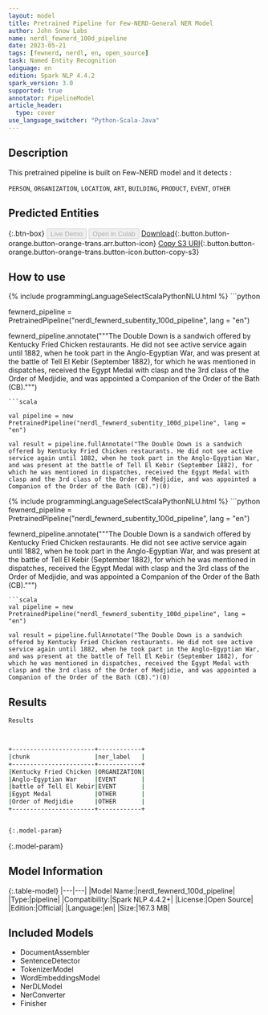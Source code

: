 ```yaml
---
layout: model
title: Pretrained Pipeline for Few-NERD-General NER Model
author: John Snow Labs
name: nerdl_fewnerd_100d_pipeline
date: 2023-05-21
tags: [fewnerd, nerdl, en, open_source]
task: Named Entity Recognition
language: en
edition: Spark NLP 4.4.2
spark_version: 3.0
supported: true
annotator: PipelineModel
article_header:
  type: cover
use_language_switcher: "Python-Scala-Java"
---
```


## Description

This pretrained pipeline is built on Few-NERD model and it detects :

`PERSON`, `ORGANIZATION`, `LOCATION`, `ART`, `BUILDING`, `PRODUCT`, `EVENT`, `OTHER`

## Predicted Entities



{:.btn-box}
<button class="button button-orange" disabled>Live Demo</button>
<button class="button button-orange" disabled>Open in Colab</button>
[Download](https://s3.amazonaws.com/auxdata.johnsnowlabs.com/public/models/nerdl_fewnerd_100d_pipeline_en_4.4.2_3.0_1684648729860.zip){:.button.button-orange.button-orange-trans.arr.button-icon}
[Copy S3 URI](s3://auxdata.johnsnowlabs.com/public/models/nerdl_fewnerd_100d_pipeline_en_4.4.2_3.0_1684648729860.zip){:.button.button-orange.button-orange-trans.button-icon.button-copy-s3}

## How to use

<div class="tabs-box" markdown="1">
{% include programmingLanguageSelectScalaPythonNLU.html %}
```python

fewnerd_pipeline = PretrainedPipeline("nerdl_fewnerd_subentity_100d_pipeline", lang = "en")

fewnerd_pipeline.annotate("""The Double Down is a sandwich offered by Kentucky Fried Chicken restaurants. He did not see active service again until 1882, when he took part in the Anglo-Egyptian War, and was present at the battle of Tell El Kebir (September 1882), for which he was mentioned in dispatches, received the Egypt Medal with clasp and the 3rd class of the Order of Medjidie, and was appointed a Companion of the Order of the Bath (CB).""")
```
```scala

val pipeline = new PretrainedPipeline("nerdl_fewnerd_subentity_100d_pipeline", lang = "en")

val result = pipeline.fullAnnotate("The Double Down is a sandwich offered by Kentucky Fried Chicken restaurants. He did not see active service again until 1882, when he took part in the Anglo-Egyptian War, and was present at the battle of Tell El Kebir (September 1882), for which he was mentioned in dispatches, received the Egypt Medal with clasp and the 3rd class of the Order of Medjidie, and was appointed a Companion of the Order of the Bath (CB).")(0)
```
</div>

<div class="tabs-box" markdown="1">
{% include programmingLanguageSelectScalaPythonNLU.html %}
```python
fewnerd_pipeline = PretrainedPipeline("nerdl_fewnerd_subentity_100d_pipeline", lang = "en")

fewnerd_pipeline.annotate("""The Double Down is a sandwich offered by Kentucky Fried Chicken restaurants. He did not see active service again until 1882, when he took part in the Anglo-Egyptian War, and was present at the battle of Tell El Kebir (September 1882), for which he was mentioned in dispatches, received the Egypt Medal with clasp and the 3rd class of the Order of Medjidie, and was appointed a Companion of the Order of the Bath (CB).""")
```
```scala
val pipeline = new PretrainedPipeline("nerdl_fewnerd_subentity_100d_pipeline", lang = "en")

val result = pipeline.fullAnnotate("The Double Down is a sandwich offered by Kentucky Fried Chicken restaurants. He did not see active service again until 1882, when he took part in the Anglo-Egyptian War, and was present at the battle of Tell El Kebir (September 1882), for which he was mentioned in dispatches, received the Egypt Medal with clasp and the 3rd class of the Order of Medjidie, and was appointed a Companion of the Order of the Bath (CB).")(0)
```
</div>

## Results

```bash
Results



+-----------------------+------------+
|chunk                  |ner_label   |
+-----------------------+------------+
|Kentucky Fried Chicken |ORGANIZATION|
|Anglo-Egyptian War     |EVENT       |
|battle of Tell El Kebir|EVENT       |
|Egypt Medal            |OTHER       |
|Order of Medjidie      |OTHER       |
+-----------------------+------------+


{:.model-param}
```

{:.model-param}
## Model Information

{:.table-model}
|---|---|
|Model Name:|nerdl_fewnerd_100d_pipeline|
|Type:|pipeline|
|Compatibility:|Spark NLP 4.4.2+|
|License:|Open Source|
|Edition:|Official|
|Language:|en|
|Size:|167.3 MB|

## Included Models

- DocumentAssembler
- SentenceDetector
- TokenizerModel
- WordEmbeddingsModel
- NerDLModel
- NerConverter
- Finisher